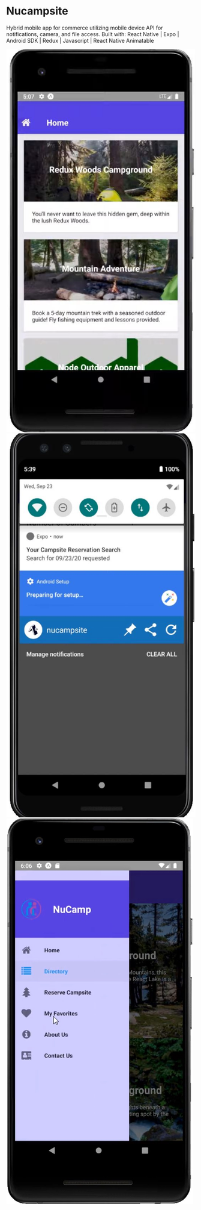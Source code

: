# Nucampsite

Hybrid mobile app for commerce utilizing mobile device API for notifications, camera, and file access. Built with: React Native | Expo | Android SDK | Redux | Javascript | React Native Animatable

![Screencap 1](readme-screencap-1.jpg)
![Screencap 2](readme-screencap-2.jpg)
![Screencap 3](readme-screencap-3.jpg)
